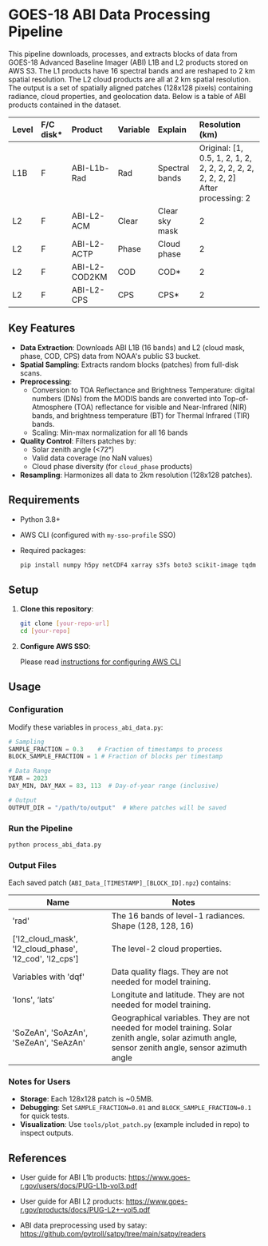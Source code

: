 # GOES-18 ABI Data Processing Pipeline

This pipeline downloads, processes, and extracts blocks of data from GOES-18 Advanced Baseline Imager (ABI) L1B and L2 products stored on AWS S3. The L1 products have 16 spectral bands and are reshaped to 2 km spatial resolution. The L2 cloud products are all at 2 km spatial resolution. The output is a set of spatially aligned patches (128x128 pixels) containing radiance, cloud properties, and geolocation data. Below is a table of ABI products contained in the dataset.

| Level | F/C disk* | Product       | Variable | Explain        | Resolution (km)                                              |
| :---- | :-------- | :------------ | :------- | :------------- | :----------------------------------------------------------- |
| L1B   | F         | ABI-L1b-Rad   | Rad      | Spectral bands | Original: [1, 0.5, 1, 2, 1, 2, 2, 2, 2, 2, 2, 2, 2, 2, 2, 2]<br />After processing: 2 |
| L2    | F         | ABI-L2-ACM    | Clear    | Clear sky mask | 2                                                            |
| L2    | F         | ABI-L2-ACTP   | Phase    | Cloud phase    | 2                                                            |
| L2    | F         | ABI-L2-COD2KM | COD      | COD*           | 2                                                            |
| L2    | F         | ABI-L2-CPS    | CPS      | CPS*           | 2                                                            |

## Key Features

- **Data Extraction**: Downloads ABI L1B (16 bands) and L2 (cloud mask, phase, COD, CPS) data from NOAA's public S3 bucket.
- **Spatial Sampling**: Extracts random blocks (patches) from full-disk scans.
- **Preprocessing**: 
  - Conversion to TOA Reflectance and Brightness Temperature: digital numbers (DNs) from the MODIS bands are converted into Top-of-Atmosphere (TOA) reflectance for visible and Near-Infrared (NIR) bands, and brightness temperature (BT) for Thermal Infrared (TIR) bands.
  - Scaling: Min-max normalization for all 16 bands
- **Quality Control**: Filters patches by:
  - Solar zenith angle (<72°)
  - Valid data coverage (no NaN values)
  - Cloud phase diversity (for `cloud_phase` products)
- **Resampling**: Harmonizes all data to 2km resolution (128x128 patches).

## Requirements

- Python 3.8+

- AWS CLI (configured with `my-sso-profile` SSO)

- Required packages:

  ```bash
  pip install numpy h5py netCDF4 xarray s3fs boto3 scikit-image tqdm
  ```

## Setup

1. **Clone this repository**:

   ```bash
   git clone [your-repo-url]
   cd [your-repo]
   ```

2. **Configure AWS SSO**:

   Please read [instructions for configuring AWS CLI](https://docs.aws.amazon.com/cli/latest/userguide/cli-configure-sso.html)

## Usage

### Configuration

Modify these variables in `process_abi_data.py`:

```python
# Sampling
SAMPLE_FRACTION = 0.3    # Fraction of timestamps to process
BLOCK_SAMPLE_FRACTION = 1 # Fraction of blocks per timestamp

# Data Range
YEAR = 2023
DAY_MIN, DAY_MAX = 83, 113  # Day-of-year range (inclusive)

# Output
OUTPUT_DIR = "/path/to/output"  # Where patches will be saved
```

### Run the Pipeline

```bash
python process_abi_data.py
```

### Output Files

Each saved patch (`ABI_Data_[TIMESTAMP]_[BLOCK_ID].npz`) contains:

| **Name**                                                | **Notes**                                                    |
| ------------------------------------------------------- | ------------------------------------------------------------ |
| 'rad'                                                   | The 16 bands of level-1 radiances. Shape (128, 128, 16)      |
| ['l2_cloud_mask', 'l2_cloud_phase', 'l2_cod', 'l2_cps'] | The level-2 cloud properties.                                |
| Variables with 'dqf'                                    | Data quality flags. They are not needed for model training.  |
| 'lons', ‘lats’                                          | Longitute and latitude. They are not needed for model training. |
| 'SoZeAn', 'SoAzAn', 'SeZeAn', 'SeAzAn'                  | Geographical variables. They are not needed for model training. Solar zenith angle, solar azimuth angle, sensor zenith angle, sensor azimuth angle |

### Notes for Users

- **Storage**: Each 128x128 patch is ~0.5MB.
- **Debugging**: Set `SAMPLE_FRACTION=0.01` and `BLOCK_SAMPLE_FRACTION=0.1` for quick tests.
- **Visualization**: Use `tools/plot_patch.py` (example included in repo) to inspect outputs.

## References 

- User guide for ABI L1b products: https://www.goes-r.gov/users/docs/PUG-L1b-vol3.pdf

- User guide for ABI L2 products: https://www.goes-r.gov/products/docs/PUG-L2+-vol5.pdf
- ABI data preprocessing used by satay: https://github.com/pytroll/satpy/tree/main/satpy/readers